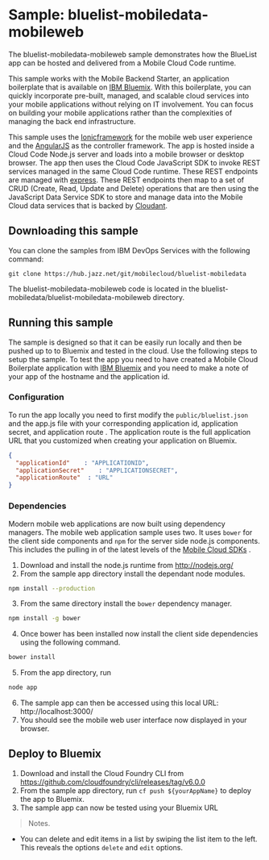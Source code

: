 Sample: bluelist-mobiledata-mobileweb
===

The bluelist-mobiledata-mobileweb sample demonstrates how the BlueList app can be hosted and delivered from a Mobile Cloud Code runtime.

This sample works with the Mobile Backend Starter, an application boilerplate that is available on [IBM Bluemix](https://www.ng.bluemix.net).  With this boilerplate, you can quickly incorporate pre-built, managed, and scalable cloud services into your mobile applications without relying on IT involvement. You can focus on building your mobile applications rather than the complexities of managing the back end infrastructure.

This sample uses the [Ionicframework](https://ionicframework.com) for the mobile web user experience and the  [AngularJS](https://angularjs.org/) as the controller framework. The app is hosted inside a Cloud Code Node.js server and loads into a mobile browser or desktop browser. The app then uses the Cloud Code JavaScript SDK to invoke REST services managed in the same Cloud Code runtime. These REST endpoints are managed with [express](http://expressjs.com/). These REST endpoints then map to a set of CRUD (Create, Read, Update and Delete) operations that are then using the JavaScript Data Service SDK to store and manage data into the Mobile Cloud data services that is backed by [Cloudant](https://cloudant.com/).


Downloading this sample
---

You can clone the samples from IBM DevOps Services with the following command:

    git clone https://hub.jazz.net/git/mobilecloud/bluelist-mobiledata
	
The bluelist-mobiledata-mobileweb code is located in the bluelist-mobiledata/bluelist-mobiledata-mobileweb directory.


Running this sample
---
The sample is designed so that it can be easily run locally and then be pushed up to to Bluemix and tested in the cloud. Use the following steps to setup the sample. To test the app you need to have created a Mobile Cloud Boilerplate application with [IBM Bluemix](http://bluemix.net) and you need to make a note of your app of the hostname and the application id.

### Configuration

To run the app locally you need to first modify the ```public/bluelist.json```  and the app.js file with your corresponding application id, application secret, and application route . The application route is the full application URL that you customized when creating your application on Bluemix.

```json
{
  "applicationId"    : "APPLICATIONID",
  "applicationSecret"    : "APPLICATIONSECRET",
  "applicationRoute"  : "URL"
}

```

### Dependencies
Modern mobile web applications are now built using dependency managers. The mobile web application sample uses two. It uses ```bower``` for the client side  components and ```npm``` for the server side node.js components. This includes the pulling in of the latest levels of the [Mobile Cloud SDKs](https://hub.jazz.net/user/mobilec) .

1. Download and install the node.js runtime from http://nodejs.org/
2. From the sample app directory install the dependant node modules.
```bash
npm install --production
```
3. From the same directory install the ```bower``` dependency manager.
```bash
npm install -g bower
```
4. Once bower has been installed now install the client side dependencies using the following command.
```bash
bower install
```
5. From the app directory, run
```bash
node app
```
6. The sample app can then be accessed using this local URL: http://localhost:3000/
7. You should see the mobile web user interface now displayed in your browser.


Deploy to Bluemix
---
1. Download and install the Cloud Foundry CLI from https://github.com/cloudfoundry/cli/releases/tag/v6.0.0
2. From the sample app directory, run ```cf push ${yourAppName}``` to deploy the app to Bluemix.
3. The sample app can now be tested using your Bluemix URL

> Notes.  
 - You can delete and edit items in a list by swiping the list item to the left. This reveals the options `delete` and `edit` options.
